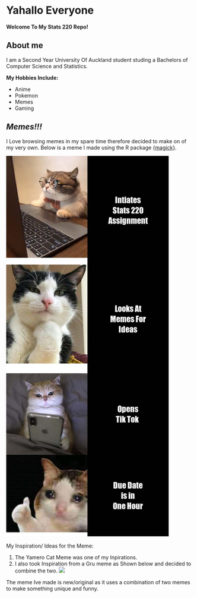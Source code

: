 # Yahallo Everyone

**Welcome To My Stats 220 Repo!** 

## About me
I am a Second Year University Of Auckland student studing a Bachelors of Computer Science and Statistics.

**My Hobbies Include:**
- Anime
- Pokemon
- Memes
- Gaming

## *Memes!!!*
I Love browsing memes in my spare time therefore decided to make on of my very own.
Below is a meme I made using the R package [{magick}](https://cran.r-project.org/web/packages/magick/vignettes/intro.html).

![](my_meme.png)

My Inspiration/ Ideas for the Meme:

1. The Yamero Cat Meme was one of my Inpirations.
2. I also took Inspiration from a Gru meme as Shown below and decided to combine the two.
![](https://i.kym-cdn.com/photos/images/newsfeed/001/349/947/2e9.jpg)

The meme Ive made is new/original as it uses a combination of two memes to make something unique and funny.
